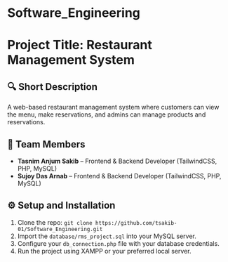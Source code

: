 # Software_Engineering

# Project Title: Restaurant Management System

## 🔍 Short Description
A web-based restaurant management system where customers can view the menu, make reservations, and admins can manage products and reservations.

## 👥 Team Members
- **Tasnim Anjum Sakib** – Frontend & Backend Developer (TailwindCSS, PHP, MySQL)
- **Sujoy Das Arnab** – Frontend & Backend Developer (TailwindCSS, PHP, MySQL)


## ⚙️ Setup and Installation
1. Clone the repo: `git clone https://github.com/tsakib-01/Software_Engineering.git`
2. Import the `database/rms_project.sql` into your MySQL server.
3. Configure your `db_connection.php` file with your database credentials.
4. Run the project using XAMPP or your preferred local server.


